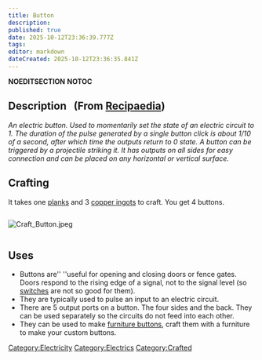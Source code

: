 ```yaml
---
title: Button
description: 
published: true
date: 2025-10-12T23:36:39.777Z
tags: 
editor: markdown
dateCreated: 2025-10-12T23:36:35.841Z
---
```


__NOEDITSECTION__ __NOTOC__

## Description   (From [Recipaedia](.. "wikilink"))

*An electric button. Used to momentarily set the state of an electric
circuit to 1. The duration of the pulse generated by a single button
click is about 1/10 of a second, after which time the outputs return to
0 state. A button can be triggered by a projectile striking it. It has
outputs on all sides for easy connection and can be placed on any
horizontal or vertical surface.*

## Crafting

It takes one [planks](planks "wikilink") and 3 [copper
ingots](copper_Ingot "wikilink") to craft. You get 4 buttons.

<div style="overflow:hidden">

![Craft_Button.jpeg](Craft_Button.jpeg "Craft_Button.jpeg")

</div>

## Uses

  - Buttons are'' ''useful for opening and closing doors or fence gates.
    Doors respond to the rising edge of a signal, not to the signal
    level<span style="font-style: italic;"> </span>(so
    [switches](Switch.md "wikilink") are not so good for them).
  - They are typically used to pulse an input to an electric circuit.
  - There are 5 output ports on a button. The four sides and the back.
    They can be used separately so the circuits do not feed into each
    other.
  - They can be used to make [furniture
    buttons](Advanced_Furniture#Furniture_Switches_and_Furniture_Buttons "wikilink"),
    craft them with a furniture to make your custom buttons.

[Category:Electricity](Category:Electricity "wikilink")
[Category:Electrics](Category:Electrics "wikilink")
[Category:Crafted](Category:Crafted "wikilink")